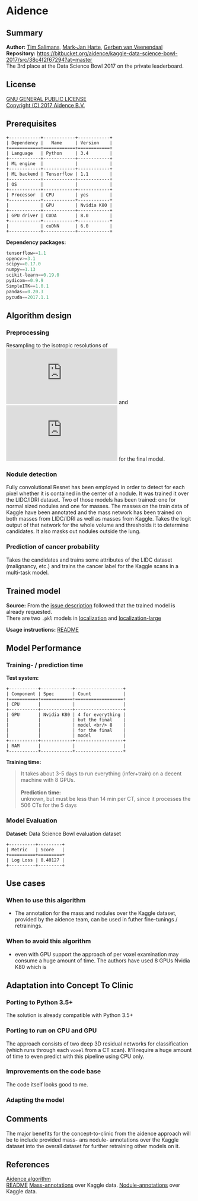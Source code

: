 # Aidence

## Summary
**Author:** [Tim Salimans](https://www.kaggle.com/timsalimans), [Mark-Jan Harte](https://www.kaggle.com/markjan), [Gerben van Veenendaal](https://www.kaggle.com/gerbenvv)  </br>
**Repository:**  https://bitbucket.org/aidence/kaggle-data-science-bowl-2017/src/38c4f2f67294?at=master   </br>
The 3rd place at the Data Science Bowl 2017 on the private leaderboard.

## License 
[GNU GENERAL PUBLIC LICENSE](https://bitbucket.org/aidence/kaggle-data-science-bowl-2017/src/38c4f2f67294c17f833e56379cc493ecfe48304a/COPYING.txt?at=master&fileviewer=file-view-default)  
[Copyright (C) 2017 Aidence B.V.](https://bitbucket.org/aidence/kaggle-data-science-bowl-2017/src/38c4f2f67294?at=master)  


## Prerequisites

```eval_rst
+------------+------------+------------+
| Dependency |   Name     | Version    |
+============+============+============+
| Language   | Python     | 3.4        |
+------------+------------+------------+
| ML engine  |            |            |
+------------+------------+------------+
| ML backend | Tensorflow | 1.1        |
+------------+------------+------------+
| OS         |            |            |
+------------+------------+------------+
| Processor  | CPU        | yes        |
+------------+------------+------------+
|            | GPU        | Nvidia K80 |
+------------+------------+------------+
| GPU driver | CUDA       | 8.0        |
+------------+------------+------------+
|            | cuDNN      | 6.0        |
+------------+------------+------------+
```

**Dependency packages:**

```python
tensorflow==1.1
opencv>=3.1
scipy==0.17.0
numpy==1.13
scikit-learn==0.19.0
pydicom==0.9.9
SimpleITK==1.0.1
pandas==0.20.3
pycuda==2017.1.1
```


## Algorithm design


### Preprocessing
Resampling to the isotropic resolutions of ![equation](http://latex.codecogs.com/gif.latex?%5Cdpi%7B80%7D%202.5%5Ctimes0.512%5Ctimes0.512%20mm%5E3/px%5E3) and ![equation](http://latex.codecogs.com/gif.latex?%5Cdpi%7B80%7D%201.25%5Ctimes0.5%5Ctimes0.5%20mm%5E3/px%5E3) for the final model.

### Nodule detection
Fully convolutional Resnet has been employed in order to detect for each pixel whether it is contained in the center of a nodule. It was trained it over the LIDC/IDRI dataset. Two of those models has been trained: one for normal sized nodules and one for masses. The masses on the train data of Kaggle have been annotated and the mass network has been trained on both masses from LIDC/IDRI as well as masses from Kaggle. Takes the logit output of that network for the whole volume and thresholds it to determine candidates. It also masks out nodules outside the lung.

### Prediction of cancer probability
Takes the candidates and trains some attributes of the LIDC dataset (malignancy, etc.) and trains the cancer label for the Kaggle scans in a multi-task model.

## Trained model

**Source:** From the [issue description](https://github.com/concept-to-clinic/concept-to-clinic/issues/21) followed that the trained model is already requested.  </br>
There are two `.pkl` models in [localization](https://bitbucket.org/aidence/kaggle-data-science-bowl-2017/src/38c4f2f67294c17f833e56379cc493ecfe48304a/models-ours/localization/models/model-45000.pkl?at=master) and [localization-large](https://bitbucket.org/aidence/kaggle-data-science-bowl-2017/src/38c4f2f67294c17f833e56379cc493ecfe48304a/models-ours/localization-large/models/model-60000.pkl?at=master)

**Usage instructions:**  [README](https://bitbucket.org/aidence/kaggle-data-science-bowl-2017/src/38c4f2f67294c17f833e56379cc493ecfe48304a/run.txt?at=master&fileviewer=file-view-default)   </br>

## Model Performance

### Training- / prediction time

**Test system:**     </br>

```eval_rst
+-----------+------------+------------------+
| Component | Spec       | Count            |
+===========+============+==================+
| CPU       |            |                  |
+-----------+------------+------------------+
| GPU       | Nvidia K80 | 4 for everything |
|           |            | but the final    |
|           |            | model <br/> 8    |
|           |            | for the final    |
|           |            | model            |
+-----------+------------+------------------+
| RAM       |            |                  |
+-----------+------------+------------------+
```

**Training time:** 
>It takes about 3-5 days to run everything (infer+train) on a decent machine with 8 GPUs. </br>  
**Prediction time:**  
unknown, but must be less than 14 min per CT, since it processes the 506 CTs for the 5 days </br>

### Model Evaluation

**Dataset:**  Data Science Bowl evaluation dataset </br>

```eval_rst
+----------+---------+
| Metric   | Score   |
+==========+=========+
| Log Loss | 0.40127 |
+----------+---------+
```

## Use cases


### When to use this algorithm

 - The annotation for the mass and nodules over the Kaggle dataset, provided by the aidence team, can be used in futher fine-tunings / retrainings.
 
### When to avoid this algorithm

 - even with GPU support the approach of per voxel examination may consume a huge amount of time. The authors have used 8 GPUs Nvidia K80 which is 
 
## Adaptation into Concept To Clinic

### Porting to Python 3.5+
The solution is already compatible with Python 3.5+

### Porting to run on CPU and GPU
The approach consists of two deep 3D residual networks for classification (which runs through each `voxel` from a CT scan). It'll require a huge amount of time to even predict with this pipeline using CPU only.

### Improvements on the code base
The code itself looks good to me.

### Adapting the model

## Comments
The major benefits for the concept-to-clinic from the aidence approach will be to include provided mass- ans nodule- annotations over the Kaggle dataset into the overall dataset for further retraining other models on it. 

## References
[Aidence algorithm](https://bitbucket.org/aidence/kaggle-data-science-bowl-2017/src/38c4f2f67294?at=master)  
[README](https://bitbucket.org/aidence/kaggle-data-science-bowl-2017/src/38c4f2f67294c17f833e56379cc493ecfe48304a/README.md?at=master)
[Mass-annotations](https://bitbucket.org/aidence/kaggle-data-science-bowl-2017/src/38c4f2f67294c17f833e56379cc493ecfe48304a/original-datasets/kaggle/mass-annotations.pkl?at=master) over Kaggle data.
[Nodule-annotations](https://bitbucket.org/aidence/kaggle-data-science-bowl-2017/src/38c4f2f67294c17f833e56379cc493ecfe48304a/original-datasets/kaggle/nodule-annotations.pkl?at=master) over Kaggle data.
